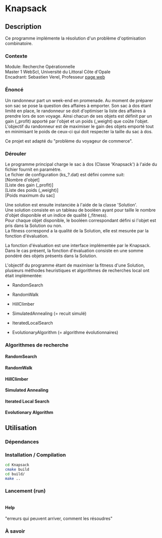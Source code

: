# Knapsack

## Description

Ce programme implémente la résolution d'un problème d'optimisation combinatoire.

### Contexte

Module: Recherche Opérationnelle  
Master 1 WebScI, Université du Littoral Côte d'Opale  
Encadrant: Sebastien Verel, Professeur [page web](https://www-lisic.univ-littoral.fr/~verel/)  

### Énoncé

Un randonneur part un week-end en promenade. Au moment de préparer son sac se pose la question
des affaires à emporter. Son sac à dos étant limité en place, le randonneur se doit d'optimiser
la liste des affaires à prendre lors de son voyage.
Ainsi chacun de ses objets est définit par un gain (_profit) apporté par l'objet et un poids (_weight) que coûte l'objet.
L'objectif du randonneur est de maximiser le gain des objets emporté tout en minimisant le poids
de ceux-ci qui doit respecter la taille du sac à dos.

Ce projet est adapté du "problème du voyageur de commerce".

### Dérouler

Le programme principal charge le sac à dos (Classe 'Knapsack') à l'aide du fichier fournit en paramètre.  
Le fichier de configuration (ks_?.dat) est défini comme suit:  
\[Nombre d'objet\]  
\[Liste des gain (_profit)\]  
\[Liste des poids (_weight)\]  
\[Poids maximum du sac\]  
  
Une solution est ensuite instanciée à l'aide de la classe 'Solution'.  
Une solution consiste en un tableau de booléen ayant pour taille le nombre d'objet disponible et un indice de qualité (_fitness).  
Pour chaque objet disponible, le booléen correspondant défini si l'objet est pris dans la Solution ou non.  
La fitness correspond a la qualité de la Solution, elle est mesurée par la fonction d'évaluation.
  
La fonction d'évaluation est une interface implémentée par le Knapsack.  
Dans le cas présent, la fonction d'évaluation consiste en une somme pondéré des objets présents dans la Solution.  
  
L'objectif du programme étant de maximiser la fitness d'une Solution, plusieurs méthodes heuristiques 
et algorithmes de recherches local ont était implémentée:  

- RandomSearch

- RandomWalk

- HillClimber

- SimulatedAnnealing (= recuit simulé)

- IteratedLocalSearch

- EvolutionaryAlgorithm (= algorithme évolutionnaires)

### Algorithmes de recherche

#### RandomSearch

#### RandomWalk

#### HillClimber

#### Simulated Annealing

#### Iterated Local Search

#### Evolutionary Algorithm

## Utilisation

### Dépendances

### Installation / Compilation

``` bash
cd Knapsack
cmake build
cd build/
make ..
```

### Lancement (run)

``` bash

```

#### Help

"erreurs qui peuvent arriver, comment les résoudres"

### À savoir
